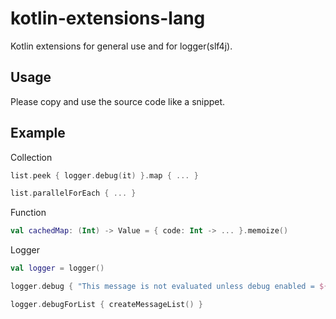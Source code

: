 # kotlin-extensions-lang
Kotlin extensions for general use and for logger(slf4j).

## Usage

Please copy and use the source code like a snippet.

## Example

Collection
```kotlin
list.peek { logger.debug(it) }.map { ... }
```
```kotlin
list.parallelForEach { ... }
```

Function
```kotlin
val cachedMap: (Int) -> Value = { code: Int -> ... }.memoize()
```


Logger
```kotlin
val logger = logger()
```

```kotlin
logger.debug { "This message is not evaluated unless debug enabled = ${logger.isDebugEnabled}" }
```

```kotlin
logger.debugForList { createMessageList() }
```
